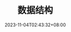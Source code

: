 ---
weight: 999
title: "数据结构"
description: ""
icon: "article"
date: "2023-11-04T02:43:32+08:00"
lastmod: "2023-11-04T02:43:32+08:00"
draft: false
toc: true
---